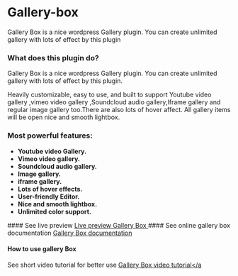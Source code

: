 # Gallery-box
Gallery Box is a nice wordpress Gallery plugin. You can create unlimited gallery with lots of effect by this plugin


### What does this plugin do?

 Gallery Box is a nice wordpress Gallery plugin. You can create unlimited gallery with lots of effect by this plugin.

Heavily customizable, easy to use, and built to support Youtube video gallery ,vimeo video gallery ,Soundcloud audio gallery,Iframe gallery and regular image gallery too.There are also lots of hover affect. All gallery items will be open nice and smooth lightbox.

### Most powerful features: 
<ul>
								<li><strong>Youtube video Gallery.</strong></li>
								<li><strong>Vimeo video gallery.</strong></li>
								<li><strong>Soundcloud audio gallery.</strong></li>
								<li><strong>Image gallery.</strong></li>
								<li><strong>iframe gallery. </strong></li>
								<li><strong>Lots of hover effects.		</strong></li>
								<li><strong>User-friendly Editor.</strong></li>
								<li><strong>Nice and smooth lightbox.</strong></li>
								<li><strong>Unlimited color support.</strong></li>
							</ul>
#### See live preview 
<a href="http://themeforest.digitalkroy.com/gallery-box/" target="_blank">Live preview Gallery Box </a>
#### See online gallery box documentation 
<a href="http://digitalkroy.com/doc/">Gallery Box documentation</a>

#### How to use gallery Box
See short video tutorial for better use
<a href="https://www.youtube.com/watch?v=4iiglauY6xw&feature=youtu.be">Gallery Box video tutorial</a

